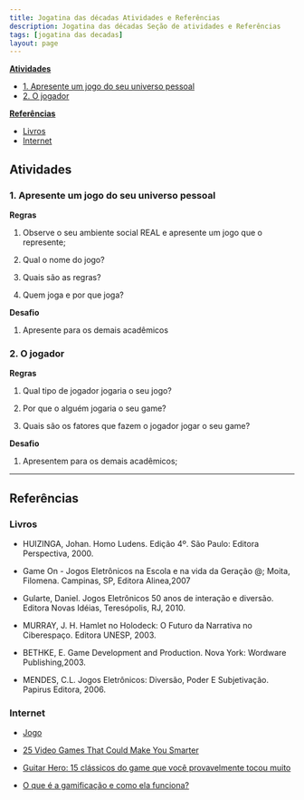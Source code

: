 ```yaml
---
title: Jogatina das décadas Atividades e Referências
description: Jogatina das décadas Seção de atividades e Referências
tags: [jogatina das decadas]
layout: page
---
```


**[Atividades](#atividades)**
  * [1. Apresente um jogo do seu universo pessoal](#1-apresente-um-jogo-do-seu-universo-pessoal)
  * [2. O jogador](#2-o-jogador)

**[Referências](#refer-ncias)**
  * [Livros](#livros)
  * [Internet](#internet)


## Atividades

### 1. Apresente um jogo do seu universo pessoal
**Regras**

1. Observe o seu ambiente  social REAL e apresente um jogo que o represente;

2. Qual o nome do jogo?

3. Quais são as regras?

4. Quem joga e por que joga?


**Desafio**

1. Apresente para os demais acadêmicos

### 2. O jogador
**Regras**

1. Qual tipo de jogador jogaria o seu jogo?

2. Por que o alguém jogaria o seu game?

3. Quais são os fatores que fazem o jogador jogar o seu game?


**Desafio**

1. Apresentem para os demais acadêmicos;

***

## Referências

### Livros

- HUIZINGA, Johan. Homo Ludens. Edição 4º. São Paulo: Editora Perspectiva, 2000.

- Game On - Jogos Eletrônicos na Escola e na vida da Geração @; Moita, Filomena. Campinas, SP, Editora Alinea,2007

- Gularte, Daniel. Jogos Eletrônicos 50 anos de interação e diversão. Editora Novas Idéias, Teresópolis, RJ, 2010.

- MURRAY, J. H. Hamlet no Holodeck: O Futuro da Narrativa no Ciberespaço. Editora UNESP, 2003.

- BETHKE, E. Game Development and Production. Nova York: Wordware Publishing,2003.

- MENDES, C.L. Jogos Eletrônicos: Diversão, Poder E Subjetivação. Papirus Editora, 2006.


### Internet

- [Jogo](https://pt.wikipedia.org/wiki/Jogo)

- [25 Video Games That Could Make You Smarter](https://www.raisesmartkid.com/6-to-10-years-old/5-articles/57-what-video-games-are-good-for-the-brain)

- [Guitar Hero: 15 clássicos do game que você provavelmente tocou muito](https://rollingstone.uol.com.br/noticia/guitar-hero-15-classicos-do-game-que-voce-provavelmente-tocou-muito/)

- [O que é a gamificação e como ela funciona?](https://www.edools.com/o-que-e-gamificacao/)
